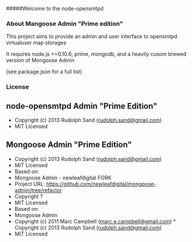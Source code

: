 #####Welcome to the node-opensmtpd

### About Mangoose Admin "Prime edition"

This project aims to provide an admin and user interface to opensmtpd virtualuser map storages

It requires node.js >=0.10.6, prime, mongodb, and a heavily cusom brewed version of Mongoose Admin

(see package.json for a full list)

### License

## node-opensmtpd Admin "Prime Edition"

 * Copyright (c) 2013 Rudolph Sand (rudolph.sand@gmail.com)
 * MIT Licensed

## Mongoose Admin "Prime Edition"

 * Copyright (c) 2013 Rudolph Sand (rudolph.sand@gmail.com)
 * MIT Licensed
 * Based on:
 * Mongoose Admin - newleafdigital FORK
 * Project URL: https://github.com/newleafdigital/mongoose-admin/tree/refactor
 * Copyright ?
 * MIT Licensed
 * Based on:
 * Mongoose Admin
 * Copyright (c) 2011 Marc Campbell (marc.e.campbell@gmail.com) * Copyright (c) 2013 Rudolph Sand (rudolph.sand@gmail.com)
 * MIT Licensed
 
#